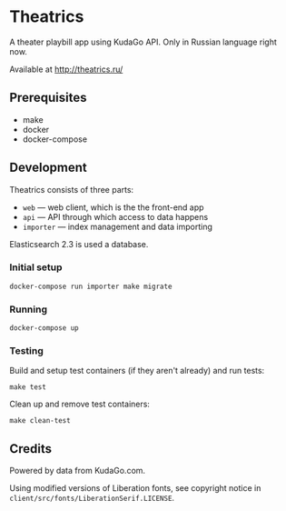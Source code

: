 Theatrics
=========

A theater playbill app using KudaGo API. Only in Russian language right now.

Available at http://theatrics.ru/


Prerequisites
-------------

- make
- docker
- docker-compose


Development
-----------

Theatrics consists of three parts:

- `web` — web client, which is the the front-end app
- `api` — API through which access to data happens
- `importer` — index management and data importing

Elasticsearch 2.3 is used a database.


### Initial setup

    docker-compose run importer make migrate


### Running

	docker-compose up


### Testing

Build and setup test containers (if they aren't already) and run tests:

    make test

Clean up and remove test containers:

    make clean-test



Credits
-------

Powered by data from KudaGo.com.

Using modified versions of Liberation fonts, see copyright notice in `client/src/fonts/LiberationSerif.LICENSE`.
